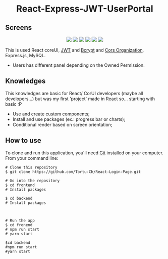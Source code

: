 <h1 align="center">React-Express-JWT-UserPortal</h1>

## Screens
<p align="center">
<img src="https://github.com/Tortu-Ch/React-Login-Page/blob/main/.idea/login.png"/>
  <img src="https://github.com/Tortu-Ch/React-Login-Page/blob/main/.idea/dashboard.png"/>
  <img src="https://github.com/Tortu-Ch/React-Login-Page/blob/main/.idea/professional.png"/>
  <img src="https://github.com/Tortu-Ch/React-Login-Page/blob/main/.idea/user.png"/>
  <img src="https://github.com/Tortu-Ch/React-Login-Page/blob/main/.idea/add_new_group.png"/>
  <img src="https://github.com/Tortu-Ch/React-Login-Page/blob/main/.idea/role_select.png"/>
</p>

This is used React coreUI, [JWT](https://www.npmjs.com/package/jsonwebtoken) and [Bcrypt](https://www.npmjs.com/package/bcrypt) and [Cors Organization](https://www.npmjs.com/package/cors), Express.js, MySQL.

- Users has different panel depending on the Owned Permission.

## Knowledges
This knowledges are basic for React/ CorUI developers (maybe all developers...) but was my first 'project' made in React so... starting with basic :P

- Use and create custom components;
- Install and use packages (ex.: progress bar or charts);
- Conditional render based on screen orientation;

## How to use
To clone and run this application, you'll need [Git](https://git-scm.com/downloads) installed on your computer. From your command line:

```$bash
# Clone this repository
$ git clone https://github.com/Tortu-Ch/React-Login-Page.git

# Go into the repository
$ cd frontend
# Install packages

$ cd backend
# Install packages



# Run the app
$ cd fronend
# npm run start
# yarn start

$cd backend
#npm run start
#yarn start
```
